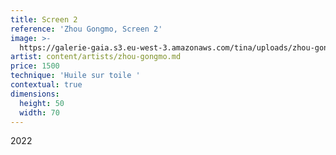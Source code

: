 ```yaml
---
title: Screen 2
reference: 'Zhou Gongmo, Screen 2'
image: >-
  https://galerie-gaia.s3.eu-west-3.amazonaws.com/tina/uploads/zhou-gongmo/galerie-gaia-zhou-gongmo-Screen-2.jpg
artist: content/artists/zhou-gongmo.md
price: 1500
technique: 'Huile sur toile '
contextual: true
dimensions:
  height: 50
  width: 70
---
```


2022
